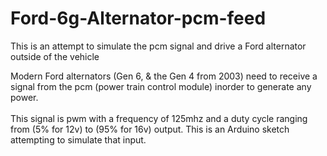 # Ford-6g-Alternator-pcm-feed
This is an attempt to simulate the pcm signal and drive a Ford alternator outside of the vehicle

Modern Ford alternators (Gen 6, & the Gen 4 from 2003) need to receive a signal from the pcm (power train control module) inorder to generate any power.<br> <br>
This signal is pwm with a frequency of 125mhz and a duty cycle ranging from (5% for 12v) to (95% for 16v) output.  This is an Arduino sketch attempting to simulate that input.
